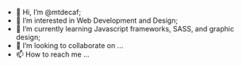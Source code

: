- 👋 Hi, I’m @mtdecaf;
- 👀 I’m interested in Web Development and Design;
- 🌱 I’m currently learning Javascript frameworks, SASS, and graphic design;
- 💞️ I’m looking to collaborate on ...
- 📫 How to reach me ...

<!---
mtdecaf/mtdecaf is a ✨ special ✨ repository because its `README.md` (this file) appears on your GitHub profile.
You can click the Preview link to take a look at your changes.
--->
